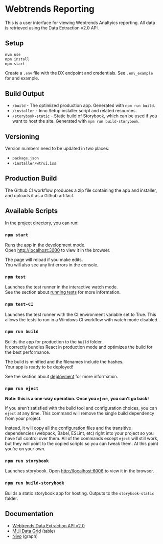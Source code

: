 # Webtrends Reporting

This is a user interface for viewing Webtrends Analtyics reporting. All data is retrieved using the Data Extraction v2.0 API.

## Setup

```bash
nvm use
npm install
npm start
```

Create a `.env` file with the DX endpoint and credentials. See `.env_example` for and example.

## Build Output

- `/build` - The optimized production app. Generated with `npm run build`.
- `/installer` - Inno Setup installer script and related resources.
- `/storybook-static` - Static build of Storybook, which can be used if you want to host the site. Generated with `npm run build-storybook`.

## Versioning

Version numbers need to be updated in two places:

- `package.json`
- `/installer/wtrui.iss`

## Production Build

The Github CI workflow produces a zip file containing the app and installer, and uploads it as a Github artifact.

## Available Scripts

In the project directory, you can run:

### `npm start`

Runs the app in the development mode.\
Open [http://localhost:3000](http://localhost:3000) to view it in the browser.

The page will reload if you make edits.\
You will also see any lint errors in the console.

### `npm test`

Launches the test runner in the interactive watch mode.\
See the section about [running tests](https://facebook.github.io/create-react-app/docs/running-tests) for more information.

### `npm test-CI`

Launches the test runner with the CI environment variable set to True.
This allows the tests to run in a Windows CI workflow with watch mode disabled.

### `npm run build`

Builds the app for production to the `build` folder.\
It correctly bundles React in production mode and optimizes the build for the best performance.

The build is minified and the filenames include the hashes.\
Your app is ready to be deployed!

See the section about [deployment](https://facebook.github.io/create-react-app/docs/deployment) for more information.

### `npm run eject`

**Note: this is a one-way operation. Once you `eject`, you can’t go back!**

If you aren’t satisfied with the build tool and configuration choices, you can `eject` at any time. This command will remove the single build dependency from your project.

Instead, it will copy all the configuration files and the transitive dependencies (webpack, Babel, ESLint, etc) right into your project so you have full control over them. All of the commands except `eject` will still work, but they will point to the copied scripts so you can tweak them. At this point you’re on your own.

### `npm run storybook`

Launches storybook.
Open [http://localhost:6006](http://localhost:6006) to view it in the browser.

### `npm run build-storybook`

Builds a static storybook app for hosting.
Outputs to the `storybook-static` folder.

## Documentation

- [Webtrends Data Extraction API v2.0](https://onpremises.webtrends.help/docs/about-the-data-extraction-api)
- [MUI Data Grid](https://mui.com/x/react-data-grid/) (table)
- [Nivo](https://nivo.rocks/) (graph)
